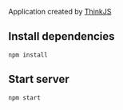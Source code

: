 
Application created by [ThinkJS](http://www.thinkjs.org)

## Install dependencies

```
npm install
```

## Start server

```
npm start
```